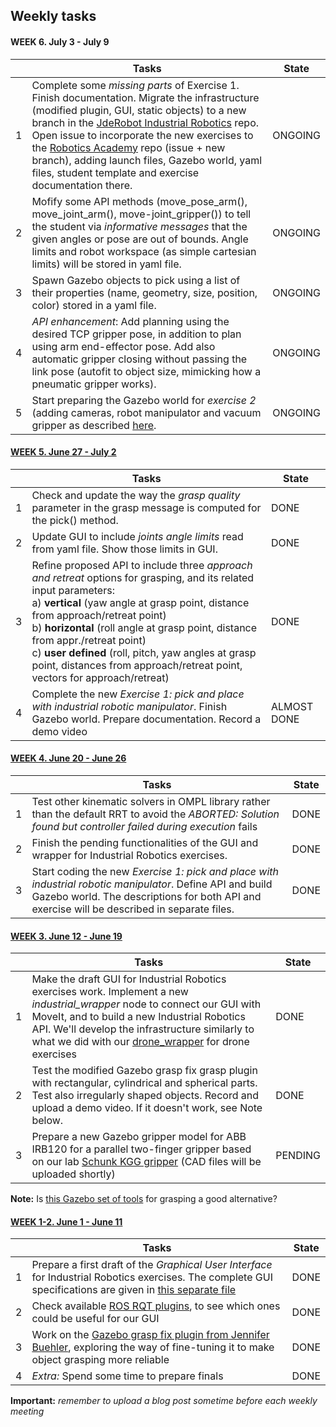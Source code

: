 ## Weekly tasks 

#### WEEK 6.  July 3 - July 9

|      | Tasks                                                        | State   |
| ---- | ------------------------------------------------------------ | ------- |
| 1    | Complete some *missing parts* of Exercise 1. Finish documentation. Migrate the infrastructure (modified plugin, GUI, static objects) to a new branch in the [JdeRobot Industrial Robotics](IndustrialRobotics) repo. Open issue to incorporate the new exercises to the [Robotics Academy](https://github.com/JdeRobot/RoboticsAcademy) repo (issue + new branch), adding launch files, Gazebo world, yaml files, student template and exercise documentation there. | ONGOING |
| 2    | Mofify some API methods (move_pose_arm(), move_joint_arm(), move-joint_gripper()) to tell the student via *informative messages* that the given angles or pose are out of bounds.  Angle limits and robot workspace (as simple cartesian limits) will be stored in yaml file. | ONGOING |
| 3    | Spawn Gazebo objects to pick using a list of their properties (name, geometry, size, position, color) stored in a yaml file. | ONGOING |
| 4    | *API enhancement*: Add planning using the desired TCP gripper pose, in addition to plan using arm end-effector pose. Add also automatic gripper closing without passing the link pose (autofit to object size, mimicking how a pneumatic gripper works). | ONGOING |
| 5    | Start preparing the Gazebo world for *exercise 2* (adding cameras, robot manipulator and vacuum gripper as described [here](../exercises_description/Second_Exercise.md). | ONGOING |

#### [WEEK 5.  June 27 - July 2](https://theroboticsclub.github.io/colab-gsoc2020-Yijia_Wu/2020-07-02-draft_of_document_of_first_exercise/)

|      | Tasks                                                        | State       |
| ---- | ------------------------------------------------------------ | ----------- |
| 1    | Check and update the way the *grasp quality* parameter in the grasp message is computed for the pick() method. | DONE        |
| 2    | Update GUI to include *joints angle limits* read from yaml file. Show  those limits in GUI. | DONE        |
| 3    | Refine proposed API to include three *approach and retreat* options for grasping, and its related input parameters: <br />a) **vertical** (yaw angle at grasp point, distance from approach/retreat point) <br/>b) **horizontal** (roll angle at grasp point, distance from appr./retreat point)<br />c) **user defined** (roll, pitch, yaw angles at grasp point, distances from approach/retreat point, vectors for approach/retreat) | DONE        |
| 4    | Complete the new *Exercise 1: pick and place with industrial robotic manipulator*. Finish Gazebo world. Prepare documentation. Record a demo video | ALMOST DONE |

#### [WEEK 4.  June 20 - June 26](https://theroboticsclub.github.io/colab-gsoc2020-Yijia_Wu/2020-06-25-week4/)

|      | Tasks                                                        | State |
| ---- | ------------------------------------------------------------ | ----- |
| 1    | Test other kinematic solvers in OMPL library rather than the default RRT to avoid the *ABORTED: Solution found but controller failed during execution* fails | DONE  |
| 2    | Finish the pending functionalities of the GUI and wrapper for Industrial Robotics exercises. | DONE  |
| 3    | Start coding the new *Exercise 1: pick and place with industrial robotic manipulator*. Define API and build Gazebo world. The descriptions for both API and exercise will be described in separate files. | DONE  |

#### [WEEK 3.  June 12 - June 19 ](https://theroboticsclub.github.io/colab-gsoc2020-Yijia_Wu/2020-06-18-week3/)

|      | Tasks                                                        | State   |
| ---- | ------------------------------------------------------------ | ------- |
| 1    | Make the draft GUI for Industrial Robotics exercises work. Implement a new *industrial_wrapper* node to connect our GUI with MoveIt, and to build a new Industrial Robotics API. We'll develop the infrastructure similarly to what we did with our [drone_wrapper](https://github.com/JdeRobot/drones) for drone exercises | DONE    |
| 2    | Test the modified Gazebo grasp fix grasp plugin with rectangular, cylindrical and spherical parts. Test also irregularly shaped objects. Record and upload a demo video. If it doesn't work, see Note below. | DONE    |
| 3    | Prepare a new Gazebo gripper model for ABB IRB120 for a parallel two-finger gripper based on our lab [Schunk KGG gripper](https://schunk.com/es_en/gripping-systems/series/kgg/) (CAD files will be uploaded shortly) | PENDING |

**Note:** Is [this Gazebo set of tools](https://github.com/jsbruglie/grasp)  for grasping a good alternative?

#### [WEEK 1-2.  June 1 - June 11](https://theroboticsclub.github.io/colab-gsoc2020-Yijia_Wu/2020-06-11-week1_2/)

|      | Tasks                                                        | State |
| ---- | ------------------------------------------------------------ | ----- |
| 1    | Prepare a first draft of the *Graphical User Interface* for Industrial Robotics exercises. The complete GUI specifications are given in [this separate file](../exercises_description/Exercises_GUI_description.md) | DONE  |
| 2    | Check available [ROS RQT plugins](http://wiki.ros.org/rqt/Plugins#Robot-interaction_tools_.28rqt_robot_plugins.29), to see which ones could be useful for our GUI | DONE  |
| 3    | Work on the [Gazebo grasp fix plugin from Jennifer Buehler](https://github.com/jenniferBuehler/gazebo-pkgs/wiki/The-Gazebo-grasp-fix-plugin), exploring the way of fine-tuning it to make object grasping more reliable | DONE  |
| 4    | *Extra:* Spend some time to prepare finals                   | DONE  |

**Important:** *remember to upload a blog post sometime before each weekly meeting*

